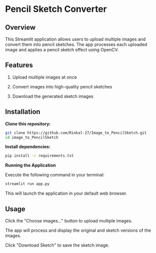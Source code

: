 # Pencil Sketch Converter


## Overview

This Streamlit application allows users to upload multiple images and convert them into pencil sketches. The app processes each uploaded image and applies a pencil sketch effect using OpenCV.

## Features

1. Upload multiple images at once

2. Convert images into high-quality pencil sketches

3. Download the generated sketch images


## Installation

**Clone this repository:**
```bash
git clone https://github.com/Rinkal-27/Image_to_PencilSketch.git
cd image_to_PencilSketch
```

**Install dependencies:**
```bash
pip install -r requirements.txt
```

**Running the Application**

Execute the following command in your terminal:
```bash
streamlit run app.py
```

This will launch the application in your default web browser.

## Usage

Click the "Choose images..." button to upload multiple images.

The app will process and display the original and sketch versions of the images.

Click "Download Sketch" to save the sketch image.
